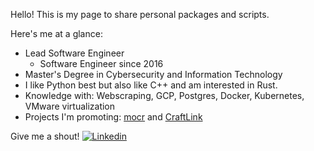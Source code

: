 Hello! This is my page to share personal packages and scripts. 

Here's me at a glance:
* Lead Software Engineer
  * Software Engineer since 2016
* Master's Degree in Cybersecurity and Information Technology
* I like Python best but also like C++ and am interested in Rust.
* Knowledge with: Webscraping, GCP, Postgres, Docker, Kubernetes, VMware virtualization
* Projects I'm promoting: [mocr](https://github.com/michaeleveringham/mocr) and [CraftLink](https://github.com/michaeleveringham/CraftLink)

Give me a shout! 
 [![Linkedin](https://i.stack.imgur.com/gVE0j.png)](https://www.linkedin.com/in/michael-everingham)
